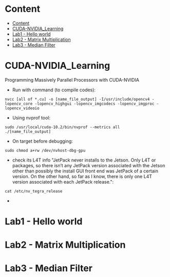 # Content
- [Content](#content)
- [CUDA-NVIDIA_Learning](#cuda-nvidia_learning)
- [Lab1 - Hello world](#lab1---hello-world)
- [Lab2 - Matrix Multiplication](#lab2---matrix-multiplication)
- [Lab3 - Median Filter](#lab3---median-filter)
# CUDA-NVIDIA_Learning
Programming Massively Parallel Processors with CUDA-NVIDIA
 - Run with command (to compile codes): 
```
nvcc [all of *.cu] -o [name_file_output] -I/usr/include/opencv4 -lopencv_core -lopencv_highgui -lopencv_imgcodecs -lopencv_imgproc -lopencv_videoio
```

 - Using nvprof tool: 
```
sudo /usr/local/cuda-10.2/bin/nvprof --metrics all ./[name_file_output]
```
 - On target before debugging: 
```
sudo chmod a+rw /dev/nvhost-dbg-gpu
```
  - check its L4T info "JetPack never installs to the Jetson. Only L4T or packages, so there isn’t any JetPack version associated with the Jetson other than possibly the install GUI front end was JetPack of a certain version. On the other hand, so far as I know, there is only one L4T version associated with each JetPack release.":
```
cat /etc/nv_tegra_release
``` 
   - 
# Lab1 - Hello world

# Lab2 - Matrix Multiplication

# Lab3 - Median Filter